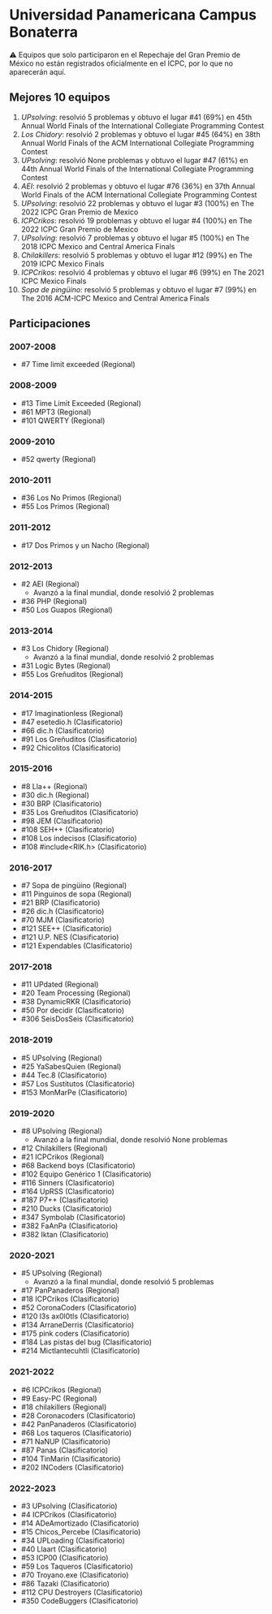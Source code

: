 # Universidad Panamericana Campus Bonaterra

:warning: Equipos que solo participaron en el Repechaje del Gran Premio de México no están registrados oficialmente en el ICPC, por lo que no aparecerán aquí.

## Mejores 10 equipos

1. _UPsolving_: resolvió 5 problemas y obtuvo el lugar #41 (69%) en 45th Annual World Finals of the International Collegiate Programming Contest
1. _Los Chidory_: resolvió 2 problemas y obtuvo el lugar #45 (64%) en 38th Annual World Finals of the ACM International Collegiate Programming Contest
1. _UPsolving_: resolvió None problemas y obtuvo el lugar #47 (61%) en 44th Annual World Finals of the International Collegiate Programming Contest
1. _AEI_: resolvió 2 problemas y obtuvo el lugar #76 (36%) en 37th Annual World Finals of the ACM International Collegiate Programming Contest
1. _UPsolving_: resolvió 22 problemas y obtuvo el lugar #3 (100%) en The 2022 ICPC Gran Premio de Mexico
1. _ICPCrikos_: resolvió 19 problemas y obtuvo el lugar #4 (100%) en The 2022 ICPC Gran Premio de Mexico
1. _UPsolving_: resolvió 7 problemas y obtuvo el lugar #5 (100%) en The 2018 ICPC Mexico and Central America Finals
1. _Chilakillers_: resolvió 5 problemas y obtuvo el lugar #12 (99%) en The 2019 ICPC Mexico Finals
1. _ICPCrikos_: resolvió 4 problemas y obtuvo el lugar #6 (99%) en The 2021 ICPC Mexico Finals
1. _Sopa de pingüino_: resolvió 5 problemas y obtuvo el lugar #7 (99%) en The 2016 ACM-ICPC Mexico and Central America Finals

## Participaciones

### 2007-2008

- #7 Time limit exceeded (Regional)

### 2008-2009

- #13 Time Limit Exceeded (Regional)
- #61 MPT3 (Regional)
- #101 QWERTY (Regional)

### 2009-2010

- #52 qwerty (Regional)

### 2010-2011

- #36 Los No Primos (Regional)
- #55 Los Primos (Regional)

### 2011-2012

- #17 Dos Primos y un Nacho (Regional)

### 2012-2013

- #2 AEI (Regional)
  - Avanzó a la final mundial, donde resolvió 2 problemas
- #36 PHP (Regional)
- #50 Los Guapos (Regional)

### 2013-2014

- #3 Los Chidory (Regional)
  - Avanzó a la final mundial, donde resolvió 2 problemas
- #31 Logic Bytes (Regional)
- #55 Los Greñuditos (Regional)

### 2014-2015

- #17 Imaginationless (Regional)
- #47 esetedio.h (Clasificatorio)
- #66 dic.h (Clasificatorio)
- #91 Los Greñuditos (Clasificatorio)
- #92 Chicolitos (Clasificatorio)

### 2015-2016

- #8 Lla++ (Regional)
- #30 dic.h (Regional)
- #30 BRP (Clasificatorio)
- #35 Los Greñuditos (Clasificatorio)
- #98 JEM (Clasificatorio)
- #108 SEH++ (Clasificatorio)
- #108 Los indecisos (Clasificatorio)
- #108 #include<RIK.h> (Clasificatorio)

### 2016-2017

- #7 Sopa de pingüino (Regional)
- #11 Pinguinos de sopa (Regional)
- #21 BRP (Clasificatorio)
- #26 dic.h (Clasificatorio)
- #70 MJM (Clasificatorio)
- #121 SEE++ (Clasificatorio)
- #121 U.P. NES (Clasificatorio)
- #121 Expendables (Clasificatorio)

### 2017-2018

- #11 UPdated (Regional)
- #20 Team Processing (Regional)
- #38 DynamicRKR (Clasificatorio)
- #50 Por decidir (Clasificatorio)
- #306 SeisDosSeis (Clasificatorio)

### 2018-2019

- #5 UPsolving (Regional)
- #25 YaSabesQuien (Regional)
- #44 Tec.8 (Clasificatorio)
- #57 Los Sustitutos (Clasificatorio)
- #153 MonMarPe (Clasificatorio)

### 2019-2020

- #8 UPsolving (Regional)
  - Avanzó a la final mundial, donde resolvió None problemas
- #12 Chilakillers (Regional)
- #21 ICPCrikos (Regional)
- #68 Backend boys (Clasificatorio)
- #102 Equipo Genérico 1 (Clasificatorio)
- #116 Sinners (Clasificatorio)
- #164 UpRSS (Clasificatorio)
- #187 P7++ (Clasificatorio)
- #210 Ducks (Clasificatorio)
- #347 Symbolab (Clasificatorio)
- #382 FaAnPa (Clasificatorio)
- #382 Iktan (Clasificatorio)

### 2020-2021

- #5 UPsolving (Regional)
  - Avanzó a la final mundial, donde resolvió 5 problemas
- #17 PanPanaderos (Regional)
- #18 ICPCrikos (Clasificatorio)
- #52 CoronaCoders (Clasificatorio)
- #120 l3s ax0l0tls (Clasificatorio)
- #134 ArraneDerris (Clasificatorio)
- #175 pink coders (Clasificatorio)
- #184 Las pistas del bug (Clasificatorio)
- #214 Mictlantecuhtli (Clasificatorio)

### 2021-2022

- #6 ICPCrikos (Regional)
- #9 Easy-PC (Regional)
- #18 chilakillers (Regional)
- #28 Coronacoders (Clasificatorio)
- #42 PanPanaderos (Clasificatorio)
- #68 Los taqueros (Clasificatorio)
- #71 NaNUP (Clasificatorio)
- #87 Panas (Clasificatorio)
- #104 TinMarin (Clasificatorio)
- #202 INCoders (Clasificatorio)

### 2022-2023

- #3 UPsolving (Clasificatorio)
- #4 ICPCrikos (Clasificatorio)
- #14 ADeAmortizado (Clasificatorio)
- #15 Chicos_Percebe (Clasificatorio)
- #34 UPLoading (Clasificatorio)
- #40 Llaart (Clasificatorio)
- #53 ICP00 (Clasificatorio)
- #59 Los Taqueros (Clasificatorio)
- #70 Troyano.exe (Clasificatorio)
- #86 Tazaki (Clasificatorio)
- #112 CPU Destroyers (Clasificatorio)
- #350 CodeBuggers (Clasificatorio)



